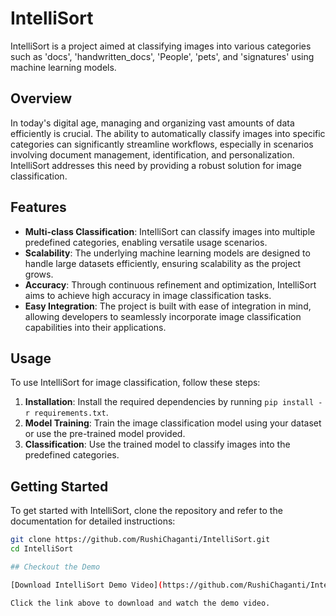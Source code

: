 # IntelliSort

IntelliSort is a project aimed at classifying images into various categories such as 'docs', 'handwritten_docs', 'People', 'pets', and 'signatures' using machine learning models.

## Overview

In today's digital age, managing and organizing vast amounts of data efficiently is crucial. The ability to automatically classify images into specific categories can significantly streamline workflows, especially in scenarios involving document management, identification, and personalization. IntelliSort addresses this need by providing a robust solution for image classification.

## Features

- **Multi-class Classification**: IntelliSort can classify images into multiple predefined categories, enabling versatile usage scenarios.
- **Scalability**: The underlying machine learning models are designed to handle large datasets efficiently, ensuring scalability as the project grows.
- **Accuracy**: Through continuous refinement and optimization, IntelliSort aims to achieve high accuracy in image classification tasks.
- **Easy Integration**: The project is built with ease of integration in mind, allowing developers to seamlessly incorporate image classification capabilities into their applications.

## Usage

To use IntelliSort for image classification, follow these steps:

1. **Installation**: Install the required dependencies by running `pip install -r requirements.txt`.
2. **Model Training**: Train the image classification model using your dataset or use the pre-trained model provided.
3. **Classification**: Use the trained model to classify images into the predefined categories.

## Getting Started

To get started with IntelliSort, clone the repository and refer to the documentation for detailed instructions:

```bash
git clone https://github.com/RushiChaganti/IntelliSort.git
cd IntelliSort

## Checkout the Demo

[Download IntelliSort Demo Video](https://github.com/RushiChaganti/IntelliSort/raw/main/intellisort_demo.mp4)

Click the link above to download and watch the demo video.
